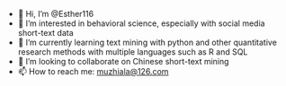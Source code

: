 - 👋 Hi, I’m @Esther116
- 👀 I’m interested in behavioral science, especially with social media short-text data
- 🌱 I’m currently learning text mining with python and other quantitative research methods with multiple languages such as R and SQL
- 💞️ I’m looking to collaborate on Chinese short-text mining
- 📫 How to reach me: muzhiala@126.com

<!---
Esther116/Esther116 is a ✨ special ✨ repository because its `README.md` (this file) appears on your GitHub profile.
You can click the Preview link to take a look at your changes.
--->
